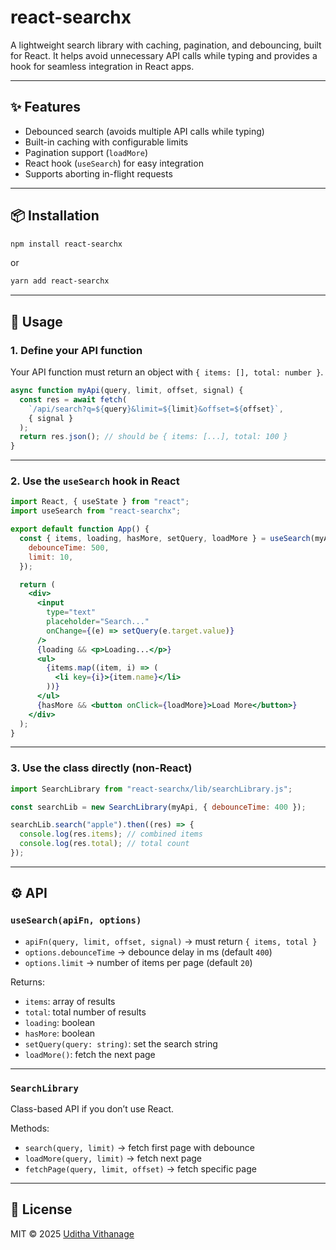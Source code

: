 # react-searchx

A lightweight search library with caching, pagination, and debouncing, built for React.
It helps avoid unnecessary API calls while typing and provides a hook for seamless integration in React apps.

---

## ✨ Features

- Debounced search (avoids multiple API calls while typing)
- Built-in caching with configurable limits
- Pagination support (`loadMore`)
- React hook (`useSearch`) for easy integration
- Supports aborting in-flight requests

---

## 📦 Installation

```bash
npm install react-searchx
```

or

```bash
yarn add react-searchx
```

---

## 🚀 Usage

### 1. Define your API function

Your API function must return an object with `{ items: [], total: number }`.

```js
async function myApi(query, limit, offset, signal) {
  const res = await fetch(
    `/api/search?q=${query}&limit=${limit}&offset=${offset}`,
    { signal }
  );
  return res.json(); // should be { items: [...], total: 100 }
}
```

---

### 2. Use the `useSearch` hook in React

```jsx
import React, { useState } from "react";
import useSearch from "react-searchx";

export default function App() {
  const { items, loading, hasMore, setQuery, loadMore } = useSearch(myApi, {
    debounceTime: 500,
    limit: 10,
  });

  return (
    <div>
      <input
        type="text"
        placeholder="Search..."
        onChange={(e) => setQuery(e.target.value)}
      />
      {loading && <p>Loading...</p>}
      <ul>
        {items.map((item, i) => (
          <li key={i}>{item.name}</li>
        ))}
      </ul>
      {hasMore && <button onClick={loadMore}>Load More</button>}
    </div>
  );
}
```

---

### 3. Use the class directly (non-React)

```js
import SearchLibrary from "react-searchx/lib/searchLibrary.js";

const searchLib = new SearchLibrary(myApi, { debounceTime: 400 });

searchLib.search("apple").then((res) => {
  console.log(res.items); // combined items
  console.log(res.total); // total count
});
```

---

## ⚙️ API

### `useSearch(apiFn, options)`

- `apiFn(query, limit, offset, signal)` → must return `{ items, total }`
- `options.debounceTime` → debounce delay in ms (default `400`)
- `options.limit` → number of items per page (default `20`)

Returns:

- `items`: array of results
- `total`: total number of results
- `loading`: boolean
- `hasMore`: boolean
- `setQuery(query: string)`: set the search string
- `loadMore()`: fetch the next page

---

### `SearchLibrary`

Class-based API if you don’t use React.

Methods:

- `search(query, limit)` → fetch first page with debounce
- `loadMore(query, limit)` → fetch next page
- `fetchPage(query, limit, offset)` → fetch specific page

---

## 📄 License

MIT © 2025 [Uditha Vithanage](https://github.com/yourusername)
